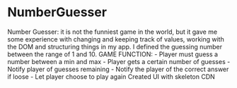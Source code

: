 # NumberGuesser
Number Guesser: it is not the funniest game in the world, but it gave me some experience with changing and keeping track of values, working with the DOM and structuring things in my app. I defined the guessing number between the range of 1 and 10.   GAME FUNCTION: - Player must guess a number between a min and max - Player gets a certain number of guesses - Notify player of guesses remaining - Notify the player of the correct answer if loose - Let player choose to play again
Created UI with skeleton CDN
